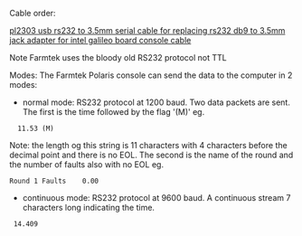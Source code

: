 
Cable order:

[pl2303 usb rs232 to 3.5mm serial cable for replacing rs232 db9 to 3.5mm jack adapter for intel galileo board console cable](https://www.aliexpress.com/item/620194122.html?spm=a2g0s.12269583.0.0.72162fc3iMfEH5)

Note Farmtek uses the bloody old RS232 protocol not TTL

Modes:
The Farmtek Polaris console can send the data to the computer in 2 modes:

 - normal mode: RS232 protocol at 1200 baud. Two data packets are sent.  The first is the time followed by the flag '(M)' eg.
 ```
   11.53 (M)
 ```
 Note: the length og this string is 11 characters with 4 characters before the decimal point and there is no EOL. The second is the name of the round and the number of faults also with no EOL eg.
 ```
 Round 1 Faults    0.00
 ```
 - continuous mode: RS232 protocol at 9600 baud. A continuous stream 7 characters long indicating the time.
 ```
  14.409
 ```